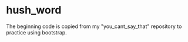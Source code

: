 # hush_word
The beginning code is copied from my "you_cant_say_that" repository to practice using bootstrap. 
